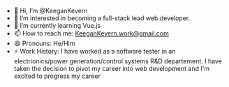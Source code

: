- 👋 Hi, I’m @KeeganKevern
- 👀 I’m interested in becoming a full-stack lead web developer.
- 🌱 I’m currently learning Vue.js 
- 📫 How to reach me: KeeganKevern.work@gmail.com
- 😄 Pronouns: He/Him
- ⚡ Work History: I have worked as a software tester in an electrionics/power generation/control systems R&D departement. I have taken the decision to pivot my career into web development and I'm excited to progress my career

<!---
KeeganKevern/KeeganKevern is a ✨ special ✨ repository because its `README.md` (this file) appears on your GitHub profile.
You can click the Preview link to take a look at your changes.
--->
